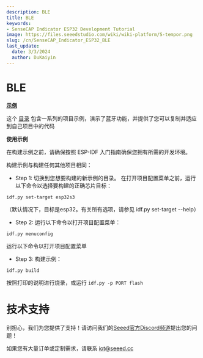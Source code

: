 ```yaml
---
description: BLE
title: BLE
keywords:
- SenseCAP Indicator ESP32 Development Tutorial
image: https://files.seeedstudio.com/wiki/wiki-platform/S-tempor.png
slug: /cn/SenseCAP_Indicator_ESP32_BLE
last_update:
  date: 3/3/2024
  author: DuKaiyin
---
```

# **BLE**

[**示例**](https://github.com/espressif/esp-idf/tree/master/examples/bluetooth)

这个 [目录](https://github.com/espressif/esp-idf/tree/master/examples/bluetooth) 包含一系列的项目示例，演示了蓝牙功能，并提供了您可以复制并适应到自己项目中的代码

**使用示例**

在构建示例之前，请确保按照 ESP-IDF 入门指南确保您拥有所需的开发环境。

构建示例与构建任何其他项目相同：

- Step 1: 切换到您想要构建的新示例的目录。
在打开项目配置菜单之前，运行以下命令以选择要构建的正确芯片目标：

`idf.py set-target esp32s3`

（默认情况下，目标是esp32。有关所有选项，请参见 idf.py set-target --help）

- Step 2: 运行以下命令以打开项目配置菜单：

`idf.py menuconfig`

运行以下命令以打开项目配置菜单

- Step 3: 构建示例：

`idf.py build`

按照打印的说明进行烧录，或运行
`idf.py -p PORT flash`

# **技术支持**

   别担心，我们为您提供了支持！请访问我们的[Seeed官方Discord频道](https://discord.com/invite/QqMgVwHT3X)提出您的问题！

如果您有大量订单或定制需求，请联系 iot@seeed.cc
